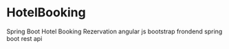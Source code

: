 # HotelBooking
Spring Boot Hotel Booking Rezervation
angular js bootstrap frondend
spring boot rest api
